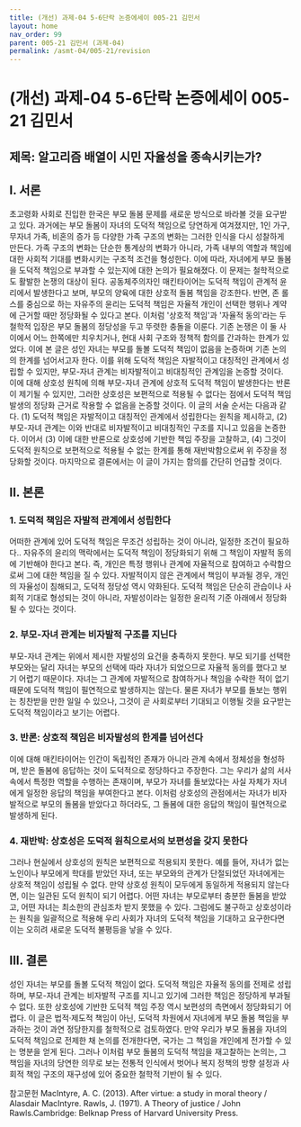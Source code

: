 ```yaml
---
title: (개선) 과제-04 5-6단락 논증에세이 005-21 김민서
layout: home
nav_order: 99
parent: 005-21 김민서 (과제-04)
permalink: /asmt-04/005-21/revision
---
```


# (개선) 과제-04 5-6단락 논증에세이 005-21 김민서 

## 제목: 알고리즘 배열이 시민 자율성을 종속시키는가?

## I. 서론

 초고령화 사회로 진입한 한국은 부모 돌봄 문제를 새로운 방식으로 바라볼 것을 요구받고 있다. 과거에는 부모 돌봄이 자녀의 도덕적 책임으로 당연하게 여겨졌지만, 1인 가구, 무자녀 가족, 비혼의 증가 등 다양한 가족 구조의 변화는 그러한 인식을 다시 성찰하게 만든다. 가족 구조의 변화는 단순한 통계상의 변화가 아니라, 가족 내부의 역할과 책임에 대한 사회적 기대를 변화시키는 구조적 조건을 형성한다. 이에 따라, 자녀에게 부모 돌봄을 도덕적 책임으로 부과할 수 있는지에 대한 논의가 필요해졌다. 이 문제는 철학적으로도 활발한 논쟁의 대상이 된다. 공동체주의자인 매킨타이어는 도덕적 책임이 관계적 윤리에서 발생한다고 보며, 부모의 양육에 대한 상호적 돌봄 책임을 강조한다. 반면, 존 롤스를 중심으로 하는 자유주의 윤리는 도덕적 책임은 자율적 개인이 선택한 행위나 계약에 근거할 때만 정당화될 수 있다고 본다. 이처럼 '상호적 책임'과 '자율적 동의'라는 두 철학적 입장은 부모 돌봄의 정당성을 두고 뚜렷한 충돌을 이룬다. 기존 논쟁은 이 둘 사이에서 어느 한쪽에만 치우치거나, 현대 사회 구조와 정책적 함의를 간과하는 한계가 있었다. 이에 본 글은 성인 자녀는 부모를 돌볼 도덕적 책임이 없음을 논증하며 기존 논의의 한계를 넘어서고자 한다. 
 이를 위해 도덕적 책임은 자발적이고 대칭적인 관계에서 성립할 수 있지만, 부모-자녀 관계는 비자발적이고 비대칭적인 관계임을 논증할 것이다. 이에 대해 상호성 원칙에 의해 부모-자녀 관계에 상호적 도덕적 책임이 발생한다는 반론이 제기될 수 있지만, 그러한 상호성은 보편적으로 적용될 수 없다는 점에서 도덕적 책임 발생의 정당화 근거로 작용할 수 없음을 논증할 것이다. 이 글의 서술 순서는 다음과 같다. (1) 도덕적 책임은 자발적이고 대칭적인 관계에서 성립한다는 원칙을 제시하고, (2) 부모-자녀 관계는 이와 반대로 비자발적이고 비대칭적인 구조를 지니고 있음을 논증한다. 이어서 (3) 이에 대한 반론으로 상호성에 기반한 책임 주장을 고찰하고, (4) 그것이 도덕적 원칙으로 보편적으로 적용될 수 없는 한계를 통해 재반박함으로써 위 주장을 정당화할 것이다. 마지막으로 결론에서는 이 글이 가지는 함의를 간단히 언급할 것이다.

## II. 본론

### 1. 도덕적 책임은 자발적 관계에서 성립한다

 어떠한 관계에 있어 도덕적 책임은 무조건 성립하는 것이 아니라, 일정한 조건이 필요하다.. 자유주의 윤리의 맥락에서는 도덕적 책임이 정당화되기 위해 그 책임이 자발적 동의에 기반해야 한다고 본다. 즉, 개인은 특정 행위나 관계에 자율적으로 참여하고 수락함으로써 그에 대한 책임을 질 수 있다. 자발적이지 않은 관계에서 책임이 부과될 경우, 개인의 자율성이 침해되고, 도덕적 정당성 역시 약화된다. 도덕적 책임은 단순히 관습이나 사회적 기대로 형성되는 것이 아니라, 자발성이라는 일정한 윤리적 기준 아래에서 정당화될 수 있다는 것이다.

### 2. 부모-자녀 관계는 비자발적 구조를 지닌다

 부모-자녀 관계는 위에서 제시한 자발성의 요건을 충족하지 못한다. 부모 되기를 선택한 부모와는 달리 자녀는 부모의 선택에 따라 자녀가 되었으므로 자율적 동의를 했다고 보기 어렵기 때문이다. 자녀는 그 관계에 자발적으로 참여하거나 책임을 수락한 적이 없기 때문에 도덕적 책임이 필연적으로 발생하지는 않는다. 물론 자녀가 부모를 돌보는 행위는 칭찬받을 만한 일일 수 있으나, 그것이 곧 사회로부터 기대되고 이행될 것을 요구받는 도덕적 책임이라고 보기는 어렵다. 

### 3. 반론: 상호적 책임은 비자발성의 한계를 넘어선다

 이에 대해 매킨타이어는 인간이 독립적인 존재가 아니라 관계 속에서 정체성을 형성하며, 받은 돌봄에 응답하는 것이 도덕적으로 정당하다고 주장한다. 그는 우리가 삶의 서사 속에서 특정한 역할을 수행하는 존재이며, 부모가 자녀를 돌보았다는 사실 자체가 자녀에게 일정한 응답의 책임을 부여한다고 본다. 이처럼 상호성의 관점에서는 자녀가 비자발적으로 부모의 돌봄을 받았다고 하더라도, 그 돌봄에 대한 응답의 책임이 필연적으로 발생하게 된다.

### 4. 재반박: 상호성은 도덕적 원칙으로서의 보편성을 갖지 못한다

 그러나 현실에서 상호성의 원칙은 보편적으로 적용되지 못한다. 예를 들어, 자녀가 없는 노인이나 부모에게 학대를 받았던 자녀, 또는 부모와의 관계가 단절되었던 자녀에게는 상호적 책임이 성립될 수 없다. 만약 상호성 원칙이 모두에게 동일하게 적용되지 않는다면, 이는 일관된 도덕 원칙이 되기 어렵다. 어떤 자녀는 부모로부터 충분한 돌봄을 받았고, 어떤 자녀는 최소한의 관심조차 받지 못했을 수 있다. 그럼에도 불구하고 상호성이라는 원칙을 일괄적으로 적용해 우리 사회가 자녀의 도덕적 책임을 기대하고 요구한다면 이는 오히려 새로운 도덕적 불평등을 낳을 수 있다.

## III. 결론

 성인 자녀는 부모를 돌볼 도덕적 책임이 없다. 도덕적 책임은 자율적 동의를 전제로 성립하며, 부모-자녀 관계는 비자발적 구조를 지니고 있기에 그러한 책임은 정당하게 부과될 수 없다. 또한 상호성에 기반한 도덕적 책임 주장 역시 보편성의 측면에서 정당화되기 어렵다. 이 글은 법적·제도적 책임이 아닌, 도덕적 차원에서 자녀에게 부모 돌봄 책임을 부과하는 것이 과연 정당한지를 철학적으로 검토하였다. 만약 우리가 부모 돌봄을 자녀의 도덕적 책임으로 전제한 채 논의를 전개한다면, 국가는 그 책임을 개인에게 전가할 수 있는 명분을 얻게 된다. 그러나 이처럼 부모 돌봄의 도덕적 책임을 재고찰하는 논의는, 그 책임을 자녀의 당연한 의무로 보는 전통적 인식에서 벗어나 복지 정책의 방향 설정과 사회적 책임 구조의 재구성에 있어 중요한 철학적 기반이 될 수 있다.

참고문헌
MacIntyre, A. C. (2013). After virtue: a study in moral theory / Alasdair MacIntyre. Rawls, J. (1971). A Theory of justice / John Rawls.Cambridge: Belknap Press of Harvard University Press.